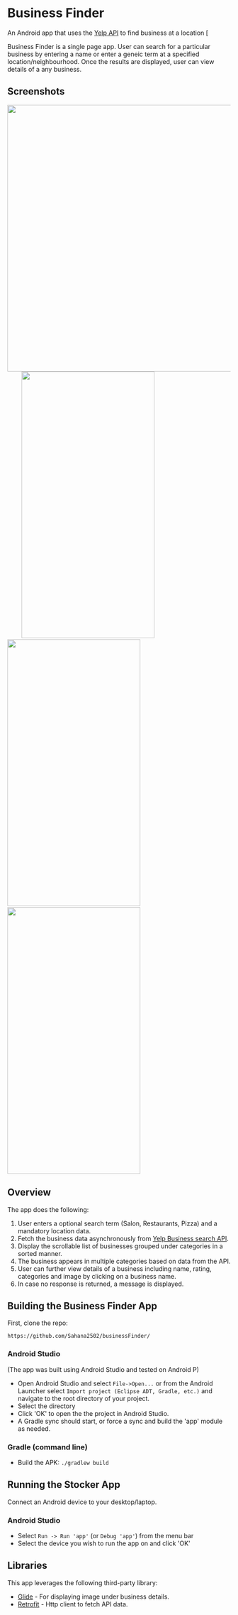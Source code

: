# Business Finder

An Android app that uses the [Yelp API](https://www.yelp.com/developers) to find business at a location [

Business Finder is a single page app. User can search for a particular business by entering a name or enter a geneic term at a specified location/neighbourhood. 
Once the results are displayed, user can view details of a any business.

## Screenshots

<p float="left">
  <img src="https://user-images.githubusercontent.com/89879294/145737830-3b308027-c132-428a-ad7b-328fa23f434a.png width="300" height="600"/> 
  &nbsp &nbsp &nbsp &nbsp
     <img src="https://user-images.githubusercontent.com/89879294/145737946-ea7e4f95-5085-4d44-ae32-1efbb2dac35e.png" width="300" height="600"/>
    &nbsp &nbsp &nbsp &nbsp
     <img src="https://user-images.githubusercontent.com/89879294/145738009-64c764e0-8bfa-4332-a466-17fc706307bc.png" width="300" height="600" />
                                                                                                                                               &nbsp &nbsp &nbsp &nbsp
    <img src="https://user-images.githubusercontent.com/89879294/145738117-d7c04f5e-ae32-42fd-be56-3c144b8257d1.png" width="300" height="600"/>
   
</p>


## Overview

The app does the following:
1. User enters a optional search term (Salon, Restaurants, Pizza) and a mandatory location data.
2. Fetch the business data asynchronously from [Yelp Business search API](https://api.yelp.com/v3/businesses/search).
3. Display the scrollable list of businesses grouped under categories in a sorted manner.
4. The business appears in multiple categories based on data from the API.
5. User can further view details of a business including name, rating, categories and image by clicking on a business name.
6. In case no response is returned, a message is displayed.

## Building the Business Finder App

First, clone the repo:

`https://github.com/Sahana2502/businessFinder/`

### Android Studio 

(The app was built using Android Studio and tested on Android P)

* Open Android Studio and select `File->Open...` or from the Android Launcher select `Import project (Eclipse ADT, Gradle, etc.)` and navigate to the root directory of your project.
* Select the directory
* Click 'OK' to open the the project in Android Studio.
* A Gradle sync should start, or force a sync and build the 'app' module as needed.

### Gradle (command line)

* Build the APK: `./gradlew build`

## Running the Stocker App

Connect an Android device to your desktop/laptop.

### Android Studio

* Select `Run -> Run 'app'` (or `Debug 'app'`) from the menu bar
* Select the device you wish to run the app on and click 'OK'

## Libraries

This app leverages the following third-party library:

 * [Glide](https://github.com/bumptech/glide) - For displaying image under business details.
 * [Retrofit](https://square.github.io/retrofit/) - Http client to fetch API data.
 

